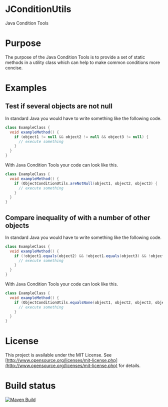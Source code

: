 # JConditionUtils

Java Condition Tools

# Purpose

The purpose of the Java Condition Tools is to provide a set of static methods in a utility class which can help to make
common conditions more concise.

# Examples

## Test if several objects are not null

In standard Java you would have to write something like the following code.

```java
class ExampleClass {
  void exampleMethod() {
    if (object1 != null && object2 != null && object3 != null) {
      // execute something
    }
  }
}
```

With Java Condition Tools your code can look like this.

```java
class ExampleClass {
  void exampleMethod() {
    if (ObjectConditionUtils.areNotNull(object1, object2, object3) {
      // execute something
    }
  }
}
```

## Compare inequality of with a number of other objects

In standard Java you would have to write something like the following code.
```java
class ExampleClass {
  void exampleMethod() {
    if (!object1.equals(object2) && !object1.equals(object3) && !object1.equals(object4) {
      // execute something
    }
  }
}
```

With Java Condition Tools your code can look like this.

```java
class ExampleClass {
  void exampleMethod() {
    if (ObjectConditionUtils.equalsNone(object1, object2, object3, object4) {
      // execute something
    }
  }
}
```

# License

This project is available under the MIT License.
See [http://www.opensource.org/licenses/mit-license.php](http://www.opensource.org/licenses/mit-license.php) for
details.

# Build status
[![Maven Build](https://github.com/SeanDorff/JConditionTools/actions/workflows/maven-build.yml/badge.svg)](https://github.com/SeanDorff/JConditionTools/actions/workflows/maven-build.yml)